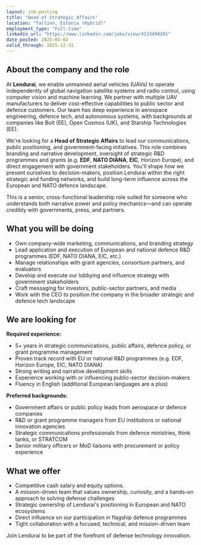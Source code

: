 ```yaml
---
layout: job-posting
title: "Head of Strategic Affairs"
location: "Tallinn, Estonia (Hybrid)"
employment_type: "Full-time"
linkedin_url: "https://www.linkedin.com/jobs/view/4233490391"
date_posted: 2025-05-02
valid_through: 2025-12-31
---
```


## About the company and the role

At **Lendurai**, we enable unmanned aerial vehicles (UAVs) to operate independently of global navigation satellite systems and radio control, using computer vision and machine learning. We partner with multiple UAV manufacturers to deliver cost-effective capabilities to public sector and defence customers. Our team has deep experience in aerospace engineering, defence tech, and autonomous systems, with backgrounds at companies like Bolt (EE), Open Cosmos (UK), and Starship Technologies (EE).

We're looking for a **Head of Strategic Affairs** to lead our communications, public positioning, and government-facing initiatives. This role combines branding and narrative development, oversight of strategic R&D programmes and grants (e.g. **EDF**, **NATO DIANA**, **EIC**, Horizon Europe), and direct engagement with government stakeholders. You'll shape how we present ourselves to decision-makers, position Lendurai within the right strategic and funding networks, and build long-term influence across the European and NATO defence landscape.

This is a senior, cross-functional leadership role suited for someone who understands both narrative power and policy mechanics—and can operate credibly with governments, press, and partners.

## What you will be doing

- Own company-wide marketing, communications, and branding strategy
- Lead application and execution of European and national defence R&D programmes (EDF, NATO DIANA, EIC, etc.)
- Manage relationships with grant agencies, consortium partners, and evaluators
- Develop and execute our lobbying and influence strategy with government stakeholders
- Craft messaging for investors, public-sector partners, and media
- Work with the CEO to position the company in the broader strategic and defence tech landscape

## We are looking for

**Required experience:**
- 5+ years in strategic communications, public affairs, defence policy, or grant programme management
- Proven track record with EU or national R&D programmes (e.g. EDF, Horizon Europe, EIC, NATO DIANA)
- Strong writing and narrative development skills
- Experience working with or influencing public-sector decision-makers
- Fluency in English (additional European languages are a plus)

**Preferred backgrounds:**
- Government affairs or public policy leads from aerospace or defence companies
- R&D or grant programme managers from EU institutions or national innovation agencies
- Strategic communications professionals from defence ministries, think tanks, or STRATCOM
- Senior military officers or MoD liaisons with procurement or policy experience

## What we offer

- Competitive cash salary and equity options.
- A mission-driven team that values ownership, curiosity, and a hands-on approach to solving defense challenges
- Strategic ownership of Lendurai's positioning in European and NATO ecosystems
- Direct influence on our participation in flagship defence programmes
- Tight collaboration with a focused, technical, and mission-driven team

Join Lendurai to be part of the forefront of defense technology innovation. 